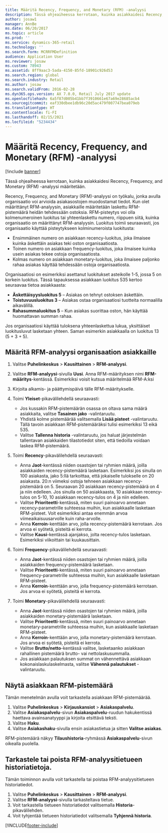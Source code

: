 ```yaml
---
title: Määritä Recency, Frequency, and Monetary (RFM) -analyysi
description: Tässä ohjeaiheessa kerrotaan, kuinka asiakkaidesi Recency, Frequency, and Monetary (RFM) -analyysi määritetään.
author: josaw1
manager: AnnBe
ms.date: 06/20/2017
ms.topic: article
ms.prod: ''
ms.service: dynamics-365-retail
ms.technology: ''
ms.search.form: MCRRFMDefinition
audience: Application User
ms.reviewer: josaw
ms.custom: 78943
ms.assetid: 8ff9aac3-5ada-4150-85fd-18901c926d53
ms.search.region: global
ms.search.industry: Retail
ms.author: josaw
ms.search.validFrom: 2016-02-28
ms.dyn365.ops.version: AX 7.0.0, Retail July 2017 update
ms.openlocfilehash: 6a5f87d005b41bb7f3910661e67a69e28685acb4
ms.sourcegitcommit: eaf330dbee1db96c20d5ac479f007747bea079eb
ms.translationtype: HT
ms.contentlocale: fi-FI
ms.lasthandoff: 02/15/2021
ms.locfileid: "5234434"
---
```

# <a name="set-up-recency-frequency-and-monetary-rfm-analysis"></a>Määritä Recency, Frequency, and Monetary (RFM) -analyysi

[!include [banner](includes/banner.md)]

Tässä ohjeaiheessa kerrotaan, kuinka asiakkaidesi Recency, Frequency, and Monetary (RFM) -analyysi määritetään.

Recency, Frequency, and Monetary (RFM)-analyysi on työkalu, jonka avulla organisaatio voi arvioida asiakasostojen muodostamat tiedot. Kun olet määrittänyt RFM-analyysin, asiakkaille määritetään laskettu RFM-pistemäärä heidän tehdessään ostoksia. RFM-pisteytys voi olla kolmenumeroinen luokitus tai yhteenlaskettu numero, riippuen siitä, kuinka organisaatio on määrittänyt RFM-analyysin. Luokitus toimii seuraavasti, jos organisaatio käyttää pisteytykseen kolminumeroista luokitusta:

- Ensimmäinen numero on asiakkaan recency-luokitus, joka ilmaisee kuinka äskettäin asiakas teki oston organisaatiosta.
- Toinen numero on asiakkaan frequency-luokitus, joka ilmaisee kuinka usein asiakas tekee ostoja organisaatiosta.
- Kolmas numero on asiakkaan monetary-luokitus, joka ilmaisee paljonko rahaa asiakas käyttää tehdessään ostoja organisaatiosta.

Organisaatiosi on esimerkiksi asettanut luokitukset asteikolle 1-5, jossa 5 on korkein luokitus. Tässä tapauksessa asiakkaan luokitus 535 kertoo seuraavaa tietoa asiakkaasta:

- **Äskettäisyysluokitus 5** – Asiakas on tehnyt ostoksen äskettäin.
- **Toistuvuusluokitus 3** – Asiakas ostaa organisaatiosi tuotteita normaalilla aikavälillä.
- **Rahasummaluokitus 5** – Kun asiakas suorittaa oston, hän käyttää huomattavan summan rahaa.

Jos organisaatiosi käyttää tuloksena yhteenlaskettua lukua, yksittäiset luokitusluvut lasketaan yhteen. Saman esimerkin asiakkaalla on luokitus 13 (5 + 3 + 5).

## <a name="set-up-rfm-analysis-for-the-customers-in-your-organization"></a>Määritä RFM-analyysi organisaation asiakkaille

1. Valitse **Puhelinkeskus** \> **Kausittainen** \> **RFM-analyysi**.
2. Valitse **RFM-analyysi**-sivulla **Uusi**. Anna RFM-määrityksen nimi **RFM-määritys**-kentässä. Esimerkiksi voisit kutsua määritelmää RFM-A:ksi
3. Kirjoita alkamis- ja päättymispäivä tälle RFM-määritykselle.
4. Toimi **Yleiset**-pikavälilehdellä seuraavasti:

    - Jos kussakin RFM-pistemäärän osassa on oltava sama määrä asiakkaita, valitse **Tasainen jako** -valintaruutu.
    - Yhdistä kolme pistemäärää valitsemalla **Lisää pisteet** -valintaruutu. Tällä tavoin asiakkaan RFM-pistemääräksi tulisi esimerkiksi 13 eikä 535.
    - Valitse **Tallenna historia** -valintaruutu, jos haluat järjestelmän tallentavan asiakkaiden tilastotiedot siten, että tiedoilla voidaan laskea RFM-pistemäärä.

5. Toimi **Recency**-pikavälilehdellä seuraavasti:

    - Anna **Jaot**-kentässä niiden osastojen tai ryhmien määrä, joilla asiakkaiden recency-pistemäärä lasketaan. Esimerkiksi jos sinulla on 100 asiakasta, jako 5:llä tarkoittaa, että jokaiselle tulokselle on 20 asiakasta. 20:n viimeksi ostoja tehneen asiakkaan recency-pistemäärä on 5. Seuraavan 20 asiakkaan recency-pistemäärä on 4 ja niin edelleen. Jos sinulla on 50 asiakkaasta, 10 asiakkaan recency-tulos on 5-10, 10 asiakkaan recency-tulos on 4 ja niin edelleen.
    - Valitse **Prioriteetti**-kentässä, miten suuri painoarvo annetaan recency-parametrille suhteessa muihin, kun asiakkaalle lasketaan RFM-pisteet. Voit esimerkiksi antaa enemmän arvoa viimeaikaisuusarvolle kuin raha-arvolle.
    - Anna **Kerroin**-kenttään arvo, jolla recency-pistemäärä kerrotaan. Jos arvoa ei syötetä, pisteitä ei kerrota.
    - Valitse **Kausi**-kentässä ajanjakso, jolta recency-tulos lasketaan. Esimerkiksi viikoittain tai kuukausittain.

6. Toimi **Frequency**-pikavälilehdellä seuraavasti:

    - Anna **Jaot**-kentässä niiden osastojen tai ryhmien määrä, joilla asiakkaiden frequency-pistemäärä lasketaan.
    - Valitse **Prioriteetti**-kentässä, miten suuri painoarvo annetaan frequency-parametrille suhteessa muihin, kun asiakkaalle lasketaan RFM-pisteet.
    - Anna **Kerroin**-kenttään arvo, jolla frequency-pistemäärä kerrotaan. Jos arvoa ei syötetä, pisteitä ei kerrota.

7. Toimi **Monetary**-pikavälilehdellä seuraavasti:

    - Anna **Jaot**-kentässä niiden osastojen tai ryhmien määrä, joilla asiakkaiden monetary-pistemäärä lasketaan.
    - Valitse **Prioriteetti**-kentässä, miten suuri painoarvo annetaan monetary-parametrille suhteessa muihin, kun asiakkaalle lasketaan RFM-pisteet.
    - Anna **Kerroin**-kenttään arvo, jolla monetary-pistemäärä kerrotaan. Jos arvoa ei syötetä, pisteitä ei kerrota.
    - Valitse **Brutto/netto**-kentässä valitse, lasketaanko asiakkaan rahallinen pistemäärä brutto- vai nettolaskusummalla.
    - Jos asiakkaan palautuksen summat on vähennettävä asiakkaan kokonaislaskulaskelmasta, valitse **Vähennä palautukset** -valintaruutu.

## <a name="view-a-customers-rfm-score"></a>Näytä asiakkaan RFM-pistemäärä

Tämän menetelmän avulla voit tarkastella asiakkaan RFM-pistemäärää.

1. Valitse **Puhelinkeskus** \> **Kirjauskansiot** \> **Asiakaspalvelu**.
2. Valitse **Asiakaspalvelu**-sivun **Asiakaspalvelu**-ruudun hakukentissä haettava avainsanatyyppi ja kirjoita etsittävä teksti.
3. Valitse **Haku**.
4. Valitse **Asiakashaku**-sivulla ensin asiakastietua ja sitten **Valitse asiakas**.

RFM-pistemäärä näkyy **Tilaushistoria**-ryhmässä **Asiakaspalvelu**-sivun oikealla puolella.

## <a name="view-or-clear-the-history-of-an-rfm-analysis-record"></a>Tarkastele tai poista RFM-analyysitietueen historiatietoja.

Tämän toiminnon avulla voit tarkastella tai poistaa RFM-analyysitietueen historiatiedot.

1. Valitse **Puhelinkeskus** \> **Kausittainen** \> **RFM-analyysi**.
2. Valitse **RFM-analyysi**-sivulla tarkasteltava tietue.
3. Voit tarkastella tietueen historiatiedot valitsemalla **Historia**-pikavälilehden.
4. Voit tyhjentää tietueen historiatiedot valitsemalla **Tyhjennä historia**.


[!INCLUDE[footer-include](../includes/footer-banner.md)]